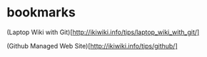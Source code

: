 # bookmarks

(Laptop Wiki with Git)[http://ikiwiki.info/tips/laptop_wiki_with_git/]  

(Github Managed Web Site)[http://ikiwiki.info/tips/github/]
